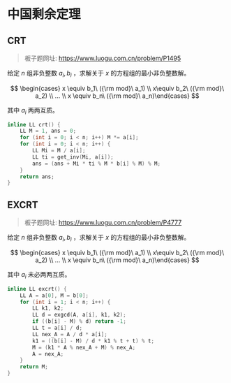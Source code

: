 # 中国剩余定理

## CRT

> 板子题网址: https://www.luogu.com.cn/problem/P1495

给定  $n$ 组非负整数  $a_i, b_i$ ，求解关于  $x$ 的方程组的最小非负整数解。

$$
\begin{cases} x \equiv b_1\ ({\rm mod}\ a_1) \\ x\equiv b_2\ ({\rm mod}\ a_2) \\ ... \\ x \equiv b_n\ ({\rm mod}\ a_n)\end{cases}
$$

其中 $a_i$ 两两互质。

```cpp
inline LL crt() {
    LL M = 1, ans = 0;
    for (int i = 0; i < n; i++) M *= a[i];
    for (int i = 0; i < n; i++) {
        LL Mi = M / a[i];
        LL ti = get_inv(Mi, a[i]);
        ans = (ans + Mi * ti % M * b[i] % M) % M;
    }
    return ans;
}
```

## EXCRT

> 板子题网址: https://www.luogu.com.cn/problem/P4777

给定  $n$ 组非负整数  $a_i, b_i$ ，求解关于  $x$ 的方程组的最小非负整数解。

$$
\begin{cases} x \equiv b_1\ ({\rm mod}\ a_1) \\ x\equiv b_2\ ({\rm mod}\ a_2) \\ ... \\ x \equiv b_n\ ({\rm mod}\ a_n)\end{cases}
$$

其中 $a_i$ 未必两两互质。

```cpp
inline LL excrt() {
    LL A = a[0], M = b[0];
    for (int i = 1; i < n; i++) {
        LL k1, k2;
        LL d = exgcd(A, a[i], k1, k2);
        if ((b[i] - M) % d) return -1;
        LL t = a[i] / d;
        LL nex_A = A / d * a[i];
        k1 = ((b[i] - M) / d * k1 % t + t) % t;
        M = (k1 * A % nex_A + M) % nex_A;
        A = nex_A;
    }
    return M;
}
```
